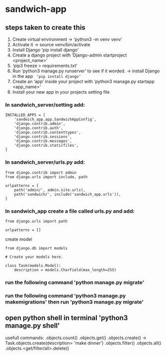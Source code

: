 # sandwich-app

## steps taken to create this
1. Create virtual environment  ->      ‘python3 -m venv venv’
2. Activate it  ->   source venv/bin/activate
3. Install Django ‘pip install django’
4. Create a django project with ‘Django-admin startproject <project_name>’
5. ‘pip3 freeze > requirements.txt’
6. Run ‘python3 manage.py runserver’ to see if it worded. -> install Django in the app  ` ‘pip install django’`
7. Create an ‘app’ inside your project with ‘python3 manage.py startapp <app_name>’
8. Install your new app in your projects setting file


### In sandwich_server/setting add:
```
INSTALLED_APPS = [
    'sandwich_app.app.SandwichAppConfig',
    'django.contrib.admin',
    'django.contrib.auth',
    'django.contrib.contenttypes',
    'django.contrib.sessions',
    'django.contrib.messages',
    'django.contrib.staticfiles',
]
```

### In sandwich_server/urls.py add:
```
from django.contrib import admin
from django.urls import include, path

urlpatterns = [
    path('admin/', admin.site.urls),
    path('sandwich/', include('sandwich_app.urls')),
]
```

### In sandwich_app create a file called urls.py and add:
```
from django.urls import path

urlpatterns = []
```


create model

```
from django.db import models

# Create your models here.

class Task(models.Model):
    description = models.CharField(max_length=255)
```

### run the following cammand 'python manage.py migrate'
### run the following command 'python3 manage.py makemigrations' then run 'python3 manage.py migrate'

## open python shell in terminal 'python3 manage.py shell'

usefull commands:
<Model>.objects.count()
<Model>.objects.get()
<Model>.objects.create() -> Task.objects.create(description= 'make dinner')
<Model>.objects.filter()
<Model>.objects.all()
<Model>.objects.<get/filter/all>.delete()
